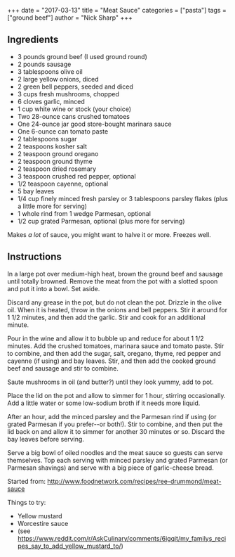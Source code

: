 +++
date = "2017-03-13"
title = "Meat Sauce"
categories = ["pasta"]
tags = ["ground beef"]
author = "Nick Sharp"
+++

## Ingredients

- 3 pounds ground beef (I used ground round)
- 2 pounds sausage
- 3 tablespoons olive oil 
- 2 large yellow onions, diced 
- 2 green bell peppers, seeded and diced 
- 3 cups fresh mushrooms, chopped
- 6 cloves garlic, minced 
- 1 cup white wine or stock (your choice) 
- Two 28-ounce cans crushed tomatoes 
- One 24-ounce jar good store-bought marinara sauce
- One 6-ounce can tomato paste 
- 2 tablespoons sugar 
- 2 teaspoons kosher salt 
- 2 teaspoon ground oregano 
- 2 teaspoon ground thyme 
- 2 teaspoon dried rosemary
- 3 teaspoon crushed red pepper, optional
- 1/2 teaspoon cayenne, optional
- 5 bay leaves 
- 1/4 cup finely minced fresh parsley or 3 tablespoons parsley flakes (plus a little more for serving)
- 1 whole rind from 1 wedge Parmesan, optional
- 1/2 cup grated Parmesan, optional (plus more for serving)

Makes _a lot_ of sauce, you might want to halve it or more. Freezes well.


## Instructions

In a large pot over medium-high heat, brown the ground beef and sausage until totally browned. Remove the meat from the pot with a slotted spoon and put it into a bowl. Set aside.

Discard any grease in the pot, but do not clean the pot. Drizzle in the olive oil. When it is heated, throw in the onions and bell peppers. Stir it around for 1 1/2 minutes, and then add the garlic. Stir and cook for an additional minute.

Pour in the wine and allow it to bubble up and reduce for about 1 1/2 minutes. Add the crushed tomatoes, marinara sauce and tomato paste. Stir to combine, and then add the sugar, salt, oregano, thyme, red pepper and cayenne (if using) and bay leaves. Stir, and then add the cooked ground beef and sausage and stir to combine. 

Saute mushrooms in oil (and butter?) until they look yummy, add to pot.

Place the lid on the pot and allow to simmer for 1 hour, stirring occasionally. Add a little water or some low-sodium broth if it needs more liquid.

After an hour, add the minced parsley and the Parmesan rind if using (or grated Parmesan if you prefer--or both!). Stir to combine, and then put the lid back on and allow it to simmer for another 30 minutes or so. Discard the bay leaves before serving.

Serve a big bowl of oiled noodles and the meat sauce so guests can serve themselves. Top each serving with minced parsley and grated Parmesan (or Parmesan shavings) and serve with a big piece of garlic-cheese bread.


Started from: http://www.foodnetwork.com/recipes/ree-drummond/meat-sauce


Things to try:
- Yellow mustard
- Worcestire sauce
- (see https://www.reddit.com/r/AskCulinary/comments/6igqit/my_familys_recipes_say_to_add_yellow_mustard_to/)